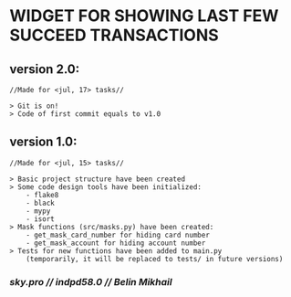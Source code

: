 # **WIDGET FOR SHOWING LAST FEW SUCCEED TRANSACTIONS** 

## version 2.0:

    //Made for <jul, 17> tasks//

    > Git is on!
    > Code of first commit equals to v1.0

## version 1.0:
    
    //Made for <jul, 15> tasks//
    
    > Basic project structure have been created
    > Some code design tools have been initialized:
        - flake8
        - black
        - mypy
        - isort
    > Mask functions (src/masks.py) have been created:
        - get_mask_card_number for hiding card number
        - get_mask_account for hiding account number
    > Tests for new functions have been added to main.py
        (temporarily, it will be replaced to tests/ in future versions)

### _sky.pro // indpd58.0 // Belin Mikhail_